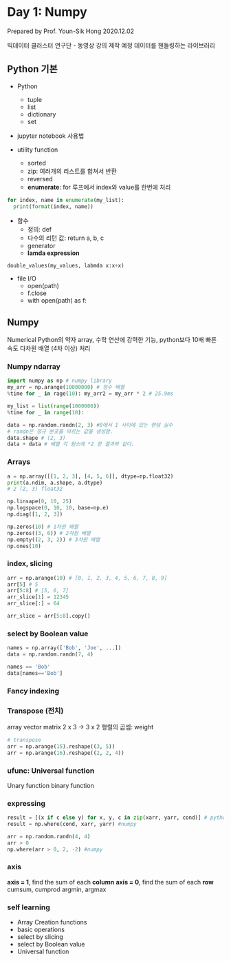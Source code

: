 # Day 1: Numpy
Prepared by Prof. Youn-Sik Hong
2020.12.02



빅데이터 클러스터 연구단 - 동영상 강의 제작 예정
데이터를 핸들링하는 라이브러리



## Python 기본
* Python
  - tuple
  - list
  - dictionary
  - set

* jupyter notebook 사용법

* utility function
  - sorted
  - zip: 여러개의 리스트를 합쳐서 반환
  - reversed
  - **enumerate**: for 루프에서 index와 value를 한번에 처리
```python
for index, name in enumerate(my_list):
  print(format(index, name))
```

* 함수
  - 정의: def
  - 다수의 리턴 값: return a, b, c
  - generator
  - **lamda expression**
```python
double_values(my_values, labmda x:x+x)
```

* file I/O
  - open(path)
  - f.close
  - with open(path) as f:

## Numpy
Numerical Python의 약자
array, 수학 연산에 강력한 기능, python보다 10배 빠른 속도
다차원 배열 (4차 이상) 처리

### Numpy ndarray
```python
import numpy as np # numpy library
my_arr = np.arange(10000000) # 정수 배열
%time for _ in rage(10): my_arr2 = my_arr * 2 # 25.9ms

my_list = list(range(1000000))
%time for _ in range(10): 
```

```python
data = np.random.randn(2, 3) #0에서 1 사이에 있는 랜덤 실수
# randn은 정규 분포를 따르는 값을 생성함.
data.shape # (2, 3)
data + data # 배열 각 원소에 *2 한 결과와 같다.
```

### Arrays
```python
a = np.array([[1, 2, 3], [4, 5, 6]], dtype=np.float32)
print(a.ndim, a.shape, a.dtype)
# 2 (2, 3) float32
```

```python
np.linsape(0, 10, 25)
np.logspace(0, 10, 10, base=np.e)
np.diag([1, 2, 3])

np.zeros(10) # 1차원 배열
np.zeros((3, 6)) # 2차원 배열
np.empty((2, 3, 2)) # 3차원 배열
np.ones(10)
```

### index, slicing
```python
arr = np.arange(10) # [0, 1, 2, 3, 4, 5, 6, 7, 8, 9]
arr[5] # 5
arr[5:8] # [5, 6, 7]
arr_slice[1] = 12345
arr_slice[:] = 64

arr_slice = arr[5:8].copy()
```

### select by Boolean value
```python
names = np.array(['Bob', 'Joe', ...])
data = np.random.randn(7, 4)

names == 'Bob'
data[names=='Bob']
```

### Fancy indexing

### Transpose (전치)
array vector matrix
2 x 3 -> 3 x 2
행렬의 곱셈: weight

```python
# transpose
arr = np.arange(15).reshape((3, 5))
arr = np.arange(16).reshape((2, 2, 4))
```

### ufunc: Universal function
Unary function
binary function



### expressing
```python
result = [(x if c else y) for x, y, c in zip(xarr, yarr, cond)] # python
result = np.where(cond, xarr, yarr) #numpy

arr = np.random.randn(4, 4) 
arr > 0 
np.where(arr > 0, 2, -2) #numpy
```

### axis
**axis = 1**, find the sum of each **column**
**axis = 0**, find the sum of each **row**
cumsum, cumprod
argmin, argmax



### self learning
- Array Creation functions
- basic operations
- select by slicing
- select by Boolean value
- Universal function













